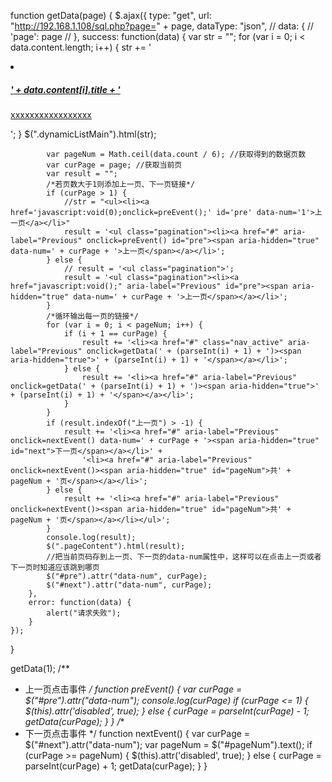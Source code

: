 function getData(page) {
    $.ajax({
        type: "get",
        url: "http://192.168.1.108/sql.php?page=" + page,
        dataType: "json",
        // data: {
        // 'page': page
        // },
        success: function(data) {
            var str = "";
            for (var i = 0; i < data.content.length; i++) {
                str += '<li class="col-md-4 dynamic_list"><a href="article_details.html"><img src="src/images/h-01.jpg" alt=""><h5>' + data.content[i].title + '</h5><p>xxxxxxxxxxxxxxxxx</p></a></li>';
            }
            $(".dynamicListMain").html(str);

            var pageNum = Math.ceil(data.count / 6); //获取得到的数据页数
            var curPage = page; //获取当前页
            var result = "";
            /*若页数大于1则添加上一页、下一页链接*/
            if (curPage > 1) {
                //str = "<ul><li><a href='javascript:void(0);onclick=preEvent();' id='pre' data-num='1'>上一页</a></li>"
                result = '<ul class="pagination"><li><a href="#" aria-label="Previous" onclick=preEvent() id="pre"><span aria-hidden="true" data-num=' + curPage + '>上一页</span></a></li>';
            } else {
                // result = '<ul class="pagination">';
                result = '<ul class="pagination"><li><a href="javascript:void();" aria-label="Previous" id="pre"><span aria-hidden="true" data-num=' + curPage + '>上一页</span></a></li>';
            }
            /*循环输出每一页的链接*/
            for (var i = 0; i < pageNum; i++) {
                if (i + 1 == curPage) {
                    result += '<li><a href="#" class="nav_active" aria-label="Previous" onclick=getData(' + (parseInt(i) + 1) + ')><span aria-hidden="true">' + (parseInt(i) + 1) + '</span></a></li>';
                } else {
                    result += '<li><a href="#" aria-label="Previous" onclick=getData(' + (parseInt(i) + 1) + ')><span aria-hidden="true">' + (parseInt(i) + 1) + '</span></a></li>';
                }
            }
            if (result.indexOf("上一页") > -1) {
                result += '<li><a href="#" aria-label="Previous" onclick=nextEvent() data-num=' + curPage + '><span aria-hidden="true" id="next">下一页</span></a></li>' +
                    '<li><a href="#" aria-label="Previous" onclick=nextEvent()><span aria-hidden="true" id="pageNum">共' + pageNum + '页</span></a></li>';
            } else {
                result += '<li><a href="#" aria-label="Previous" onclick=nextEvent()><span aria-hidden="true" id="pageNum">共' + pageNum + '页</span></a></li></ul>';
            }
            console.log(result);
            $(".pageContent").html(result);
            //把当前页码存到上一页、下一页的data-num属性中，这样可以在点击上一页或者下一页时知道应该跳到哪页
            $("#pre").attr("data-num", curPage);
            $("#next").attr("data-num", curPage);
        },
        error: function(data) {
            alert("请求失败");
        }
    });
}



getData(1);
/**
 * 上一页点击事件
 */
function preEvent() {
    var curPage = $("#pre").attr("data-num");
    console.log(curPage)
    if (curPage <= 1) {
        $(this).attr('disabled', true);
    } else {
        curPage = parseInt(curPage) - 1;
        getData(curPage);
    }
}
/**
 * 下一页点击事件
 */
function nextEvent() {
    var curPage = $("#next").attr("data-num");
    var pageNum = $("#pageNum").text();
    if (curPage >= pageNum) {
        $(this).attr('disabled', true);
    } else {
        curPage = parseInt(curPage) + 1;
        getData(curPage);
    }
}